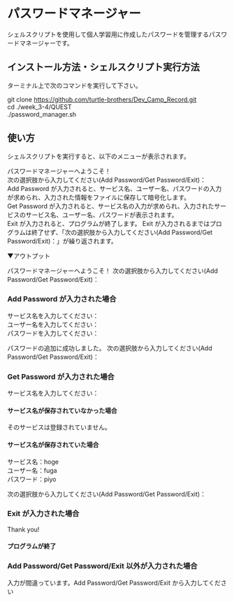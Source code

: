 # パスワードマネージャー
シェルスクリプトを使用して個人学習用に作成したパスワードを管理するパスワードマネージャーです。


## インストール方法・シェルスクリプト実行方法
ターミナル上で次のコマンドを実行して下さい。

git clone https://github.com/turtle-brothers/Dev_Camp_Record.git
<br>
cd ./week_3-4/QUEST
<br>
./password_manager.sh

## 使い方
シェルスクリプトを実行すると、以下のメニューが表示されます。

パスワードマネージャーへようこそ！
<br>
次の選択肢から入力してください(Add Password/Get Password/Exit)：
<br>
Add Password が入力されると、サービス名、ユーザー名、パスワードの入力が求められ、入力された情報をファイルに保存して暗号化します。
<br>
Get Password が入力されると、サービス名の入力が求められ、入力されたサービスのサービス名、ユーザー名、パスワードが表示されます。
<br>
Exit が入力されると、プログラムが終了します。 Exit が入力されるまではプログラムは終了せず、「次の選択肢から入力してください(Add Password/Get Password/Exit)：」が繰り返されます。

▼アウトプット

パスワードマネージャーへようこそ！
次の選択肢から入力してください(Add Password/Get Password/Exit)：

### Add Password が入力された場合
サービス名を入力してください：
<br>
ユーザー名を入力してください：
<br>
パスワードを入力してください：

パスワードの追加に成功しました。
次の選択肢から入力してください(Add Password/Get Password/Exit)：

### Get Password が入力された場合
サービス名を入力してください：

#### サービス名が保存されていなかった場合
そのサービスは登録されていません。

#### サービス名が保存されていた場合
サービス名：hoge
<br>
ユーザー名：fuga
<br>
パスワード：piyo

次の選択肢から入力してください(Add Password/Get Password/Exit)：

### Exit が入力された場合
Thank you!
#### プログラムが終了

### Add Password/Get Password/Exit 以外が入力された場合
入力が間違っています。Add Password/Get Password/Exit から入力してください
